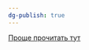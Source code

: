 ```yaml
---
dg-publish: true
---
```

[Проще прочитать тут](https://medium.com/net-under-the-hood/internal-mechanisms-of-tasks-in-net-ef461956d4a7)
